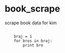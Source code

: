 book_scrape
===========

scrape book data for kim

<pre><code>
	braj = 1
	for bros in braj:
		print bro
</pre></code>